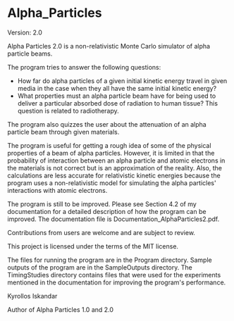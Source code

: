 # Alpha_Particles
Version: 2.0

Alpha Particles 2.0 is a non-relativistic Monte Carlo simulator of alpha particle beams.

The program tries to answer the following questions:
* How far do alpha particles of a given initial kinetic energy travel in given media in the case when they all have the same initial kinetic energy?
* What properties must an alpha particle beam have for being used to deliver a particular absorbed dose of radiation to human tissue? This question is related to radiotherapy.

The program also quizzes the user about the attenuation of an alpha particle beam through given materials.

The program is useful for getting a rough idea of some of the physical properties of a beam of alpha particles. However, it is limited in that the probability of interaction between an alpha particle and atomic electrons in the materials is not correct but is an approximation of the reality. Also, the calculations are less accurate for relativistic kinetic energies because the program uses a non-relativistic model for simulating the alpha particles' interactions with atomic electrons.

The program is still to be improved. Please see Section 4.2 of my documentation for a detailed description of how the program can be improved. The documentation file is Documentation_AlphaParticles2.pdf.

Contributions from users are welcome and are subject to review.

This project is licensed under the terms of the MIT license.

The files for running the program are in the Program directory. Sample outputs of the program are in the SampleOutputs directory. The TimingStudies directory contains files that were used for the experiments mentioned in the documentation for improving the program's performance.

Kyrollos Iskandar

Author of Alpha Particles 1.0 and 2.0
